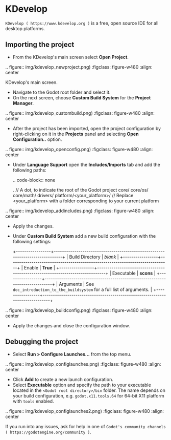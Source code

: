 

KDevelop
========

`KDevelop ( https://www.kdevelop.org )` is a free, open source IDE for all desktop platforms.

Importing the project
---------------------

- From the KDevelop's main screen select **Open Project**.

.. figure:: img/kdevelop_newproject.png)
   :figclass: figure-w480
   :align: center

   KDevelop's main screen.

- Navigate to the Godot root folder and select it.
- On the next screen, choose **Custom Build System** for the **Project Manager**.

.. figure:: img/kdevelop_custombuild.png)
   :figclass: figure-w480
   :align: center

- After the project has been imported, open the project configuration by right-clicking 
  on it in the **Projects** panel and selecting **Open Configuration..** option.

.. figure:: img/kdevelop_openconfig.png)
   :figclass: figure-w480
   :align: center

- Under **Language Support** open the **Includes/Imports** tab and add the following paths:

  .. code-block:: none

     .  // A dot, to indicate the root of the Godot project
     core/
     core/os/
     core/math/
     drivers/
     platform/<your_platform>/  // Replace <your_platform> with a folder 
                                   corresponding to your current platform

.. figure:: img/kdevelop_addincludes.png)
   :figclass: figure-w480
   :align: center

- Apply the changes.
- Under **Custom Build System** add a new build configuration with the following settings:

  +-----------------+------------------------------------------------------------------------------+
  | Build Directory | *blank*                                                                      |
  +-----------------+------------------------------------------------------------------------------+
  | Enable          | **True**                                                                     |
  +-----------------+------------------------------------------------------------------------------+
  | Executable      | **scons**                                                                    |
  +-----------------+------------------------------------------------------------------------------+
  | Arguments       | See `doc_introduction_to_the_buildsystem` for a full list of arguments. |
  +-----------------+------------------------------------------------------------------------------+

.. figure:: img/kdevelop_buildconfig.png)
   :figclass: figure-w480
   :align: center

- Apply the changes and close the configuration window.

Debugging the project
---------------------

- Select **Run > Configure Launches...** from the top menu.

.. figure:: img/kdevelop_configlaunches.png)
   :figclass: figure-w480
   :align: center

- Click **Add** to create a new launch configuration.
- Select **Executable** option and specify the path to your executable located in 
  the `<Godot root directory>/bin` folder. The name depends on your build configuration,
  e.g. `godot.x11.tools.64` for 64-bit X11 platform with `tools` enabled.

.. figure:: img/kdevelop_configlaunches2.png)
   :figclass: figure-w480
   :align: center

If you run into any issues, ask for help in one of
`Godot's community channels ( https://godotengine.org/community )`.
